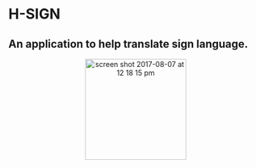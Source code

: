 # H-SIGN

## An application to help translate sign language.

<p align="center">
  <img width="200" alt="screen shot 2017-08-07 at 12 18 15 pm" src="https://user-images.githubusercontent.com/84655285/119373783-00af0400-bce3-11eb-8c8a-b4170fa37f19.jpg">
</p>
